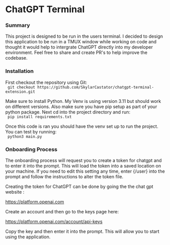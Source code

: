 <h1>ChatGPT Terminal</h1>

<h3>Summary</h3>
This project is designed to be run in the users terminal. I decided to design this application to be run in a TMUX window while working on code and thought it would help to intergrate ChatGPT directly into my developer environment.  Feel free to share and create PR's to help improve the codebase.

<h3> Installation</h3>
First checkout the repository using Git:
<br>
<code> git checkout https://github.com/SkylarCastator/chatgpt-terminal-extension.git </code>

Make sure to install Python. My Venv is using version 3.11 but should work on different versions.
Also make sure you have pip setup as part of your python package. 
Next cd into the project directory and run:
<br>
<code> pip install requirements.txt </code>

Once this code is ran you should have the venv set up to run the project. You can test by running:
<br>
<code> python3 main.py </code>

<h3>Onboarding Process</h3>
The onboarding process will request you to create a token for chatgpt and to enter it into the prompt. This will load the token into a saved location on your machine.
If you need to edit this setting any time, enter {/user} into the prompt and follow the instructions to alter the token file.

Creating the token for ChatGPT can be done by going the the chat gpt website : 

https://platform.openai.com

Create an account and then go to the keys page here:

https://platform.openai.com/account/api-keys

Copy the key and then enter it into the prompt. This will allow you to start using the application.
